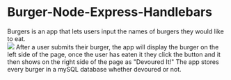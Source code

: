 # Burger-Node-Express-Handlebars
Burgers is an app that lets users input the names of burgers they would like to eat.<br />
![](https://media.giphy.com/media/4JftYj4lISDyU/source.gif)
After a user submits their burger, the app will display the burger on the left side of the page, once the user has eaten it they click
the button and it then shows on the right side of the page as "Devoured It!"
The app stores every burger in a mySQL database whether devoured or not.
